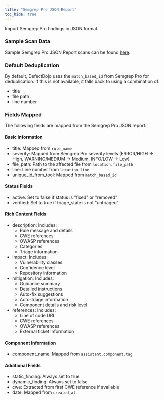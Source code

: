 ```yaml
---
title: "Semgrep Pro JSON Report"
toc_hide: true
---
```

Import Semgrep Pro findings in JSON format.

### Sample Scan Data
Sample Semgrep Pro JSON Report scans can be found [here](https://github.com/DefectDojo/django-DefectDojo/tree/master/unittests/scans/semgrep_pro).

### Default Deduplication
By default, DefectDojo uses the `match_based_id` from Semgrep Pro for deduplication. If this is not available, it falls back to using a combination of:
- title
- file path
- line number

### Fields Mapped
The following fields are mapped from the Semgrep Pro JSON report:

#### Basic Information
- title: Mapped from `rule_name`
- severity: Mapped from Semgrep Pro severity levels (ERROR/HIGH → High, WARNING/MEDIUM → Medium, INFO/LOW → Low)
- file_path: Path to the affected file from `location.file_path`
- line: Line number from `location.line`
- unique_id_from_tool: Mapped from `match_based_id`

#### Status Fields
- active: Set to false if status is "fixed" or "removed"
- verified: Set to true if triage_state is not "untriaged"

#### Rich Content Fields
- description: Includes:
  - Rule message and details
  - CWE references
  - OWASP references
  - Categories
  - Triage information
- impact: Includes:
  - Vulnerability classes
  - Confidence level
  - Repository information
- mitigation: Includes:
  - Guidance summary
  - Detailed instructions
  - Auto-fix suggestions
  - Auto-triage information
  - Component details and risk level
- references: Includes:
  - Line of code URL
  - CWE references
  - OWASP references
  - External ticket information

#### Component Information
- component_name: Mapped from `assistant.component.tag`

#### Additional Fields
- static_finding: Always set to true
- dynamic_finding: Always set to false
- cwe: Extracted from first CWE reference if available
- date: Mapped from `created_at`